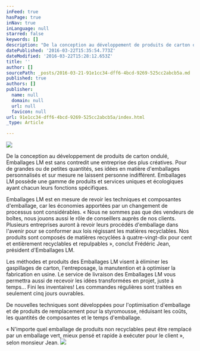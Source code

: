 ```yaml
---
inFeed: true
hasPage: true
inNav: true
inLanguage: null
starred: false
keywords: []
description: "De la conception au développement de produits de carton ondulé, Emballages LM est sans contredit une entreprise des plus créatives. Pour de grandes ou de petites quantités, ses idées en matière d'emballages personnalisés et sur mesure ne laissent personne indifférent. Emballages LM possède une gamme de produits et services uniques et écologiques ayant chacun leurs fonctions spécifiques."
datePublished: '2016-03-22T15:35:54.773Z'
dateModified: '2016-03-22T15:28:12.653Z'
title: ''
author: []
sourcePath: _posts/2016-03-21-91e1cc34-dff6-4bcd-9269-525cc2abcb5a.md
published: true
authors: []
publisher:
  name: null
  domain: null
  url: null
  favicon: null
url: 91e1cc34-dff6-4bcd-9269-525cc2abcb5a/index.html
_type: Article

---
```

![](https://the-grid-user-content.s3-us-west-2.amazonaws.com/bb3f66a1-160b-4033-a343-68122f468f4c.png)

De la conception au développement de produits de carton ondulé, Emballages LM est sans contredit une entreprise des plus créatives. Pour de grandes ou de petites quantités, ses idées en matière d'emballages personnalisés et sur mesure ne laissent personne indifférent. Emballages LM possède une gamme de produits et services uniques et écologiques ayant chacun leurs fonctions spécifiques.

Emballages LM est en mesure de revoir les techniques et composantes d'emballage, car les économies apportées par un changement de processus sont considérables. « Nous ne sommes pas que des vendeurs de boîtes, nous jouons aussi le rôle de conseillers auprès de nos clients. Plusieurs entreprises auront à revoir leurs procédés d'emballage dans l'avenir pour se conformer aux lois régissant les matières recyclables. Nos produits sont composés de matières recyclées à quatre-vingt-dix pour cent et entièrement recyclables et repulpables », conclut Frédéric Jean, président d'Emballages LM.

Les méthodes et produits des Emballages LM visent à éliminer les gaspillages de carton, l'entreposage, la manutention et à optimiser la fabrication en usine. Le service de livraison des Emballages LM vous permettra aussi de recevoir les idées transformées en projet, juste à temps... Fini les inventaires! Les commandes régulières sont traitées en seulement cinq jours ouvrables.

De nouvelles techniques sont développées pour l'optimisation d'emballage et de produits de remplacement pour la styromousse, réduisant les coûts, les quantités de composantes et le temps d'emballage.

« N'importe quel emballage de produits non recyclables peut être remplacé par un emballage vert, mieux pensé et rapide à exécuter pour le client », selon monsieur Jean.
![](https://the-grid-user-content.s3-us-west-2.amazonaws.com/ecc994c3-5f6d-4d6e-bebb-329d7f99dbb6.png)
